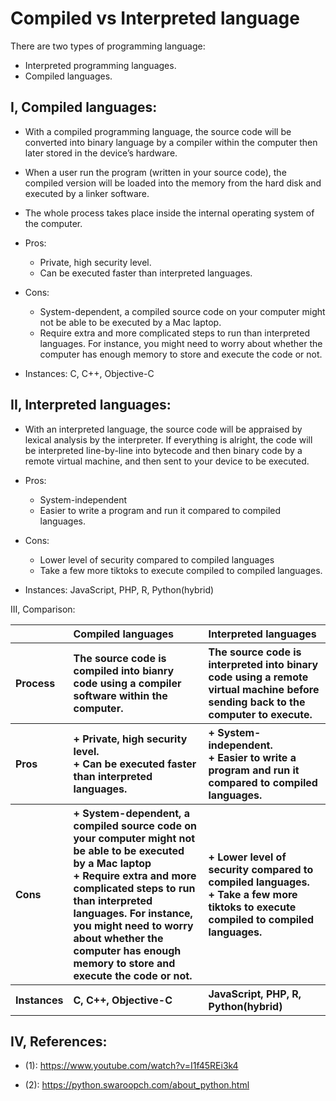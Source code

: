 # Compiled vs Interpreted language


There are two types of programming language:
-	Interpreted programming languages.
-	Compiled languages.


## I, Compiled languages:
-	With a compiled programming language, the source code will be converted into binary language by a compiler within the computer then later stored in the device’s hardware. 
-	When a user run the program (written in your source code), the compiled version will be loaded into the memory from the hard disk and executed by a linker software. 
-	The whole process takes place inside the internal operating system of the computer.

-	Pros:
    + Private, high security level.
    + Can be executed faster than interpreted languages.
    
-	Cons:
    + System-dependent, a compiled source code on your computer might not be able to be executed by a Mac laptop.
    + Require extra and more complicated steps to run than interpreted languages. For instance, you might need to worry about whether the computer has enough memory to store and execute the code or not.

-	Instances: C, C++, Objective-C


## II, Interpreted languages:
-	With an interpreted language, the source code will be appraised by lexical analysis by the interpreter. If everything is alright, the code will be interpreted line-by-line into bytecode and then binary code by a remote virtual machine, and then sent to your device to be executed.
-	Pros:
    + System-independent
    + Easier to write a program and run it compared to compiled languages.
  
-	Cons:
    + Lower level of security compared to compiled languages
    + Take a few more tiktoks to execute compiled to compiled languages.

-	Instances: JavaScript, PHP, R, Python(hybrid)


III, Comparison: 
<table style="text-align: left">
    <tr>
        <th> </th>
        <th>Compiled languages </th>
        <th>Interpreted languages </th>
    </tr>    
    <tr>
        <th>Process </th>
        <th>The source code is compiled into bianry code using a compiler software within the computer. </th>
        <th>The source code is interpreted into binary code using a remote virtual machine before sending back to the computer to execute. </th>
    </tr>   
    <tr>
        <th>Pros</th>
        <th>+ Private, high security level.<br />+ Can be executed faster than interpreted languages.</th>
        <th>+ System-independent.<br />+ Easier to write a program and run it compared to compiled languages.</th>
    </tr> 
    <tr>
        <th>Cons</th>
        <th>+ System-dependent, a compiled source code on your computer might not be able to be executed by a Mac laptop<br />+ Require extra and more complicated steps to run than interpreted languages. For instance, you might need to worry about whether the computer has enough memory to store and execute the code or not.
</th>
        <th>+ Lower level of security compared to compiled languages.<br />+ Take a few more tiktoks to execute compiled to compiled languages.</th>
    </tr>   
    <tr>
        <th>Instances</th>
        <th> C, C++, Objective-C</th>
        <th>JavaScript, PHP, R, Python(hybrid)</th>
    </tr> 
        </table>


## IV, References: 
- (1): https://www.youtube.com/watch?v=I1f45REi3k4

- (2): https://python.swaroopch.com/about_python.html
